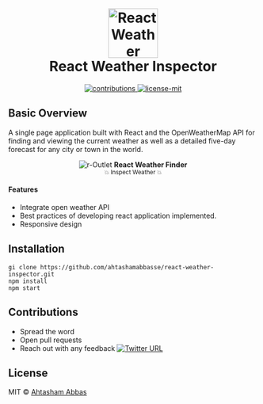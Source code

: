 <h1 align="center">
  	<img height="100" src="https://user-images.githubusercontent.com/25702074/57981166-a1f88500-7a4d-11e9-9e0f-56629c04e03c.png" alt="React Weather Inspector" /> <br> React Weather Inspector
</h1>

<p align="center">
  <a href="https://github.com/ahtashamabbasse/r-Outlet">
    <img src="https://img.shields.io/badge/contributions-welcome-brightgreen.svg" alt="contributions" />
  </a>
  <a href="https://github.com/ahtashamabbasse/r-Outlet/license.md">
    <img src="https://img.shields.io/badge/License-MIT-yellow.svg" alt="license-mit" />
  </a>
</p>

## Basic Overview


<p align="">
  A single page application built with React and the OpenWeatherMap API for finding and viewing the current weather as well as a detailed five-day forecast for any city or town in the world.
</p>

<p align="center">
  <img alt="r-Outlet" src="https://user-images.githubusercontent.com/25702074/57981206-34992400-7a4e-11e9-8f04-6801bd4ec729.PNG">
  <b>React Weather Finder</b><br>
  <sub>💥 Inspect Weather 💥</sub>
</p>

#### Features
- Integrate open weather API
- Best practices of developing react application implemented.
- Responsive design




## Installation
    gi clone https://github.com/ahtashamabbasse/react-weather-inspector.git
	npm install
	npm start      
	

## Contributions

* Spread the word
* Open pull requests
* Reach out with any feedback [![Twitter URL](https://img.shields.io/twitter/url/https/twitter.com/ahtashamabbasse.svg?style=social&label=Follow%20%40ahtashamabbasse)](https://twitter.com/ahtashamabbasse)

## License
MIT © [Ahtasham Abbas](http://Ahtashamabbas.com)

